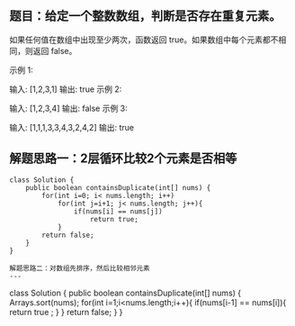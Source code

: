 题目：给定一个整数数组，判断是否存在重复元素。
---
如果任何值在数组中出现至少两次，函数返回 true。如果数组中每个元素都不相同，则返回 false。

示例 1:

输入: [1,2,3,1]
输出: true
示例 2:

输入: [1,2,3,4]
输出: false
示例 3:

输入: [1,1,1,3,3,4,3,2,4,2]
输出: true


解题思路一：2层循环比较2个元素是否相等
---
```
class Solution {
    public boolean containsDuplicate(int[] nums) {
        for(int i=0; i< nums.length; i++)
            for(int j=i+1; j< nums.length; j++){
                if(nums[i] == nums[j])
                    return true;
            }        
        return false;
    }
}

解题思路二：对数组先排序，然后比较相邻元素
---
```
class Solution {
    public boolean containsDuplicate(int[] nums) {
        Arrays.sort(nums);
        for(int i=1;i<nums.length;i++){
            if(nums[i-1] == nums[i]){
                return true ;
            }
        }
        return false;
    }
}
